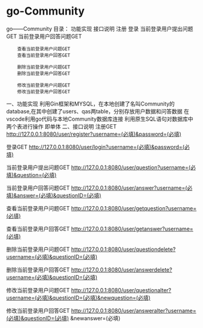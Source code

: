 # go-Community
go——Community
  目录：
     功能实现
     接口说明
        注册
        登录
        当前登录用户提出问题GET
        当前登录用户回答问题GET

        查看当前登录用户问题GET
        查看当前登录用户回答GET

        删除当前登录用户问题GET
        删除当前登录用户回答GET

        修改当前登录用户问题GET
        修改当前登录用户回答GET

一、功能实现
  利用Gin框架和MYSQL，在本地创建了名叫Community的database,在其中创建了users、qas两table，分别存放用户数据和问答数据
  在vscode利用go代码与本地Community数据库连接
  利用原生SQL语句对数据库中两个表进行操作
  即单体
二、接口说明
  注册GET
  http://127.0.0.1:8080/user/register?username=(必填)&password=(必填)


  登录GET
  http://127.0.0.1:8080/user/login?username=(必填)&password=(必填)


  当前登录用户提出问题GET
  http://127.0.0.1:8080/user/question?username=(必填)&question=(必填)


  当前登录用户回答问题GET 
  http://127.0.0.1:8080/user/answer?username=(必填)&answer=(必填)&questionID=(必填)


  查看当前登录用户问题GET
  http://127.0.0.1:8080/user/getquestion?username=(必填)


  查看当前登录用户回答GET
  http://127.0.0.1:8080/user/getanswer?username=(必填)


  删除当前登录用户问题GET
  http://127.0.0.1:8080/user/questiondelete?username=(必填)&questionID=(必填)


  删除当前登录用户回答GET
  http://127.0.0.1:8080/user/answerdelete?username=(必填)&questionID=(必填)


  修改当前登录用户问题GET
  http://127.0.0.1:8080/user/questionalter?username=(必填)&questionID=(必填)&newquestion=(必填)


  修改当前登录用户回答GET
  http://127.0.0.1:8080/user/answeralter?username=(必填)&questionID=(必填)
  &newanswer=(必填)
